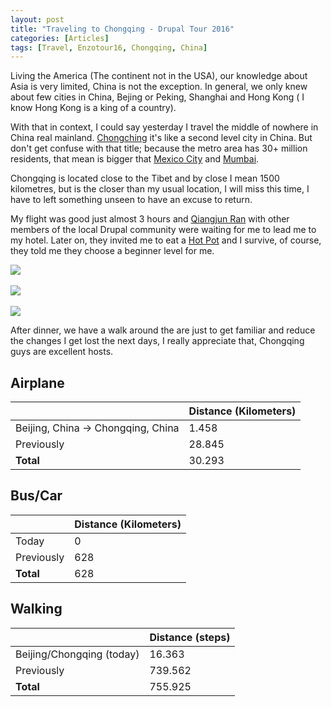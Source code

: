 ```yaml
---
layout: post
title: "Traveling to Chongqing - Drupal Tour 2016"
categories: [Articles]
tags: [Travel, Enzotour16, Chongqing, China]
---
```

Living the America (The continent not in the USA), our knowledge about Asia is very limited, China is not the exception. In general, we only knew about few cities in China, Bejing or Peking, Shanghai and Hong Kong ( I know Hong Kong is a king of a country).

With that in context, I could say yesterday I travel the middle of nowhere in China real mainland. [Chongching](https://en.wikipedia.org/wiki/Chongqing) it's like a second level city in China. But don't get confuse with that title; because the metro area has 30+ million residents, that mean is bigger that [Mexico City](https://en.wikipedia.org/wiki/Mexico_City) and [Mumbai](https://en.wikipedia.org/wiki/Mumbai).

Chongqing is located close to the Tibet and by close I mean 1500 kilometres, but is the closer than my usual location, I will miss this time,  I have to left something unseen to have an excuse to return.

My flight was good just almost 3 hours and  [Qiangjun Ran](http://ranqiangjun.com) with other members of the local Drupal community were waiting for me to lead me to my hotel. Later on, they invited me to eat a [Hot Pot](https://en.wikipedia.org/wiki/Hot_pot) and I survive, of course, they told me they choose a beginner level for me.

<img style="margin-right: 20px;" src="{{site.url }}/assets/img/chongqing-welcome-1.jpg"/>
<br/><br/>
<img style="margin-right: 20px;" src="{{site.url }}/assets/img/chongqing-welcome-2.jpg"/>
<br/><br/>
<img style="margin-right: 20px;" src="{{site.url }}/assets/img/chongqing-hot-pot.jpg"/>

After dinner, we have a walk around the are just to get familiar and reduce the changes I get lost the next days, I really appreciate that, Chongqing guys are excellent hosts.

## Airplane
|  | Distance (Kilometers) |
|---|---|
| Beijing, China &#8594; Chongqing, China |  1.458    |
| Previously  | 28.845 |
| **Total**  | 30.293 |

## Bus/Car
|  | Distance (Kilometers) |
|---|---|
| Today |  0    |
| Previously  | 628 |
| **Total**  | 628 |

## Walking
|  | Distance (steps) |
|---|---|
| Beijing/Chongqing (today) |  16.363 |
| Previously  | 739.562 |
| **Total**  | 755.925 |